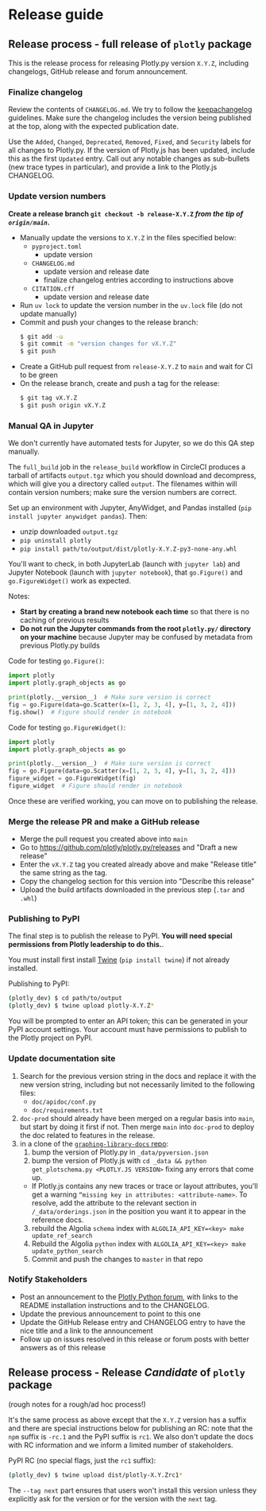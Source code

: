 
# Release guide

## Release process - full release of `plotly` package

This is the release process for releasing Plotly.py version `X.Y.Z`, including changelogs, GitHub release and forum announcement.

### Finalize changelog

Review the contents of `CHANGELOG.md`. We try to follow
the [keepachangelog](https://keepachangelog.com/en/1.0.0/) guidelines.
Make sure the changelog includes the version being published at the top, along
with the expected publication date.

Use the `Added`, `Changed`, `Deprecated`, `Removed`, `Fixed`, and `Security`
labels for all changes to Plotly.py.  If the version of Plotly.js has
been updated, include this as the first `Updated` entry. Call out any
notable changes as sub-bullets (new trace types in particular), and provide
a link to the Plotly.js CHANGELOG.

### Update version numbers

**Create a release branch `git checkout -b release-X.Y.Z` _from the tip of `origin/main`_.**

- Manually update the versions to `X.Y.Z` in the files specified below:
  - `pyproject.toml`
    - update version
  - `CHANGELOG.md`
    - update version and release date
    - finalize changelog entries according to instructions above
  - `CITATION.cff`
    - update version and release date
- Run `uv lock` to update the version number in the `uv.lock` file (do not update manually)
- Commit and push your changes to the release branch:
    ```sh
    $ git add -u
    $ git commit -m "version changes for vX.Y.Z"
    $ git push
    ```
- Create a GitHub pull request from `release-X.Y.Z` to `main` and wait for CI to be green
- On the release branch, create and push a tag for the release:
    ```sh
    $ git tag vX.Y.Z
    $ git push origin vX.Y.Z
    ```

### Manual QA in Jupyter

We don't currently have automated tests for Jupyter, so we do this QA step manually.

The `full_build` job in the `release_build` workflow in CircleCI produces a tarball of artifacts `output.tgz` 
which you should download and decompress, which will give you a directory called `output`. The filenames within 
will contain version numbers; make sure the version numbers are correct.

Set up an environment with Jupyter, AnyWidget, and Pandas installed (`pip install jupyter anywidget pandas`). Then:

- unzip downloaded `output.tgz`
- `pip uninstall plotly`
- `pip install path/to/output/dist/plotly-X.Y.Z-py3-none-any.whl`

You'll want to check, in both JupyterLab (launch with `jupyter lab`) and Jupyter Notebook (launch with `jupyter notebook`), 
that `go.Figure()` and `go.FigureWidget()` work as expected. 

Notes:
- **Start by creating a brand new notebook each time** so that there is no caching of previous results
- **Do not run the Jupyter commands from the root `plotly.py/` directory on your machine** because Jupyter may be confused 
by metadata from previous Plotly.py builds 

Code for testing `go.Figure()`:
```python
import plotly
import plotly.graph_objects as go

print(plotly.__version__)  # Make sure version is correct
fig = go.Figure(data=go.Scatter(x=[1, 2, 3, 4], y=[1, 3, 2, 4]))
fig.show()  # Figure should render in notebook
```

Code for testing `go.FigureWidget()`:
```python
import plotly
import plotly.graph_objects as go

print(plotly.__version__)  # Make sure version is correct
fig = go.Figure(data=go.Scatter(x=[1, 2, 3, 4], y=[1, 3, 2, 4]))
figure_widget = go.FigureWidget(fig)
figure_widget  # Figure should render in notebook
```

Once these are verified working, you can move on to publishing the release.

### Merge the release PR and make a GitHub release

- Merge the pull request you created above into `main`
- Go to https://github.com/plotly/plotly.py/releases and "Draft a new release"
- Enter the `vX.Y.Z` tag you created already above and make "Release title" the same string as the tag.
- Copy the changelog section for this version into "Describe this release"
- Upload the build artifacts downloaded in the previous step (`.tar` and `.whl`)

### Publishing to PyPI

The final step is to publish the release to PyPI. **You will need special permissions from Plotly leadership to do this.**.

You must install first install [Twine](https://pypi.org/project/twine/) (`pip install twine`) if not already installed.

Publishing to PyPI:
```bash
(plotly_dev) $ cd path/to/output
(plotly_dev) $ twine upload plotly-X.Y.Z*
```

You will be prompted to enter an API token; this can be generated in your PyPI account settings. 
Your account must have permissions to publish to the Plotly project on PyPI.

### Update documentation site

1. Search for the previous version string in the docs and replace it with the new version string, including but not necessarily limited to the following files:
    - `doc/apidoc/conf.py`
    - `doc/requirements.txt`
2. `doc-prod` should already have been merged on a regular basis into `main`, but
start by doing it first if not. Then merge `main` into `doc-prod` to deploy the doc related
to features in the release.
3. in a clone of the [`graphing-library-docs` repo](https://github.com/plotly/graphing-library-docs):
    1. bump the version of Plotly.py in  `_data/pyversion.json`
    2. bump the version of Plotly.js with `cd _data && python get_plotschema.py <PLOTLY.JS VERSION>` fixing any errors that come up.
      - If Plotly.js contains any new traces or trace or layout attributes, you'll get a warning `“missing key in attributes: <attribute-name>`. To resolve, add the attribute to the relevant section in `/_data/orderings.json` in the position you want it to appear in the reference docs.
    3. rebuild the Algolia `schema` index with `ALGOLIA_API_KEY=<key> make update_ref_search`
    4. Rebuild the Algolia `python` index with `ALGOLIA_API_KEY=<key> make update_python_search`
    5. Commit and push the changes to `master` in that repo

### Notify Stakeholders

* Post an announcement to the [Plotly Python forum](https://community.plotly.com/c/plotly-python/5), with links to the README installation instructions and to the CHANGELOG.
* Update the previous announcement to point to this one
* Update the GitHub Release entry and CHANGELOG entry to have the nice title and a link to the announcement
* Follow up on issues resolved in this release or forum posts with better answers as of this release

## Release process - Release *Candidate* of `plotly` package

(rough notes for a rough/ad hoc process!)

It's the same process as above except that the `X.Y.Z` version has a suffix and there are special instructions below for publishing an RC: note that the `npm` suffix is `-rc.1` and the PyPI suffix is `rc1`. We also don't update the docs with RC information and we inform a limited number of stakeholders.

PyPI RC (no special flags, just the `rc1` suffix):

```bash
(plotly_dev) $ twine upload dist/plotly-X.Y.Zrc1*
```

The `--tag next` part ensures that users won't install this version unless
they explicitly ask for the version or for the version with the `next` tag.
